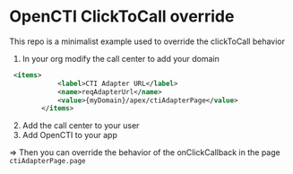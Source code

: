 # OpenCTI ClickToCall override

This repo is a minimalist example used to override the clickToCall behavior
1. In your org modify the call center to add your domain 

```xml
 <items>
            <label>CTI Adapter URL</label>
            <name>reqAdapterUrl</name>
            <value>{myDomain}/apex/ctiAdapterPage</value>
        </items>
```
2. Add the call center to your user
3. Add OpenCTI to your app

=> Then you can override the behavior of the onClickCallback in the page `ctiAdapterPage.page`

